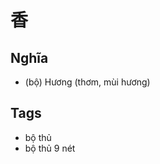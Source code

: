 # 香

## Nghĩa
* (bộ) Hương (thơm, mùi hương)

## Tags
* bộ thủ
* bộ thủ 9 nét

<script>window.HANZI_FIELD='香';</script>